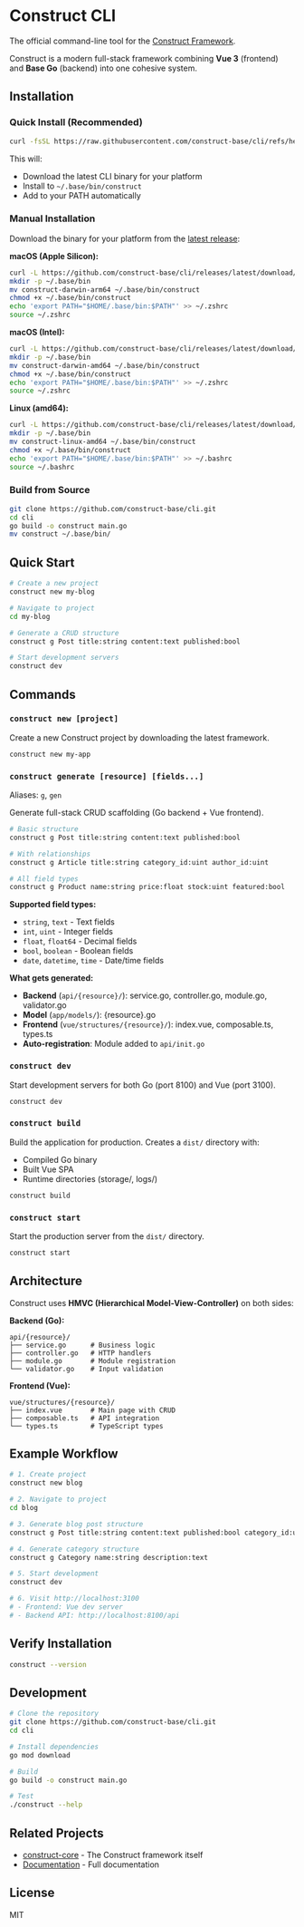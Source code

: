 # Construct CLI

The official command-line tool for the [Construct Framework](https://github.com/construct-base/core).

Construct is a modern full-stack framework combining **Vue 3** (frontend) and **Base Go** (backend) into one cohesive system.

## Installation

### Quick Install (Recommended)

```bash
curl -fsSL https://raw.githubusercontent.com/construct-base/cli/refs/heads/main/install.sh | bash
```

This will:
- Download the latest CLI binary for your platform
- Install to `~/.base/bin/construct`
- Add to your PATH automatically

### Manual Installation

Download the binary for your platform from the [latest release](https://github.com/construct-base/cli/releases/latest):

**macOS (Apple Silicon):**
```bash
curl -L https://github.com/construct-base/cli/releases/latest/download/construct-darwin-arm64.tar.gz | tar xz
mkdir -p ~/.base/bin
mv construct-darwin-arm64 ~/.base/bin/construct
chmod +x ~/.base/bin/construct
echo 'export PATH="$HOME/.base/bin:$PATH"' >> ~/.zshrc
source ~/.zshrc
```

**macOS (Intel):**
```bash
curl -L https://github.com/construct-base/cli/releases/latest/download/construct-darwin-amd64.tar.gz | tar xz
mkdir -p ~/.base/bin
mv construct-darwin-amd64 ~/.base/bin/construct
chmod +x ~/.base/bin/construct
echo 'export PATH="$HOME/.base/bin:$PATH"' >> ~/.zshrc
source ~/.zshrc
```

**Linux (amd64):**
```bash
curl -L https://github.com/construct-base/cli/releases/latest/download/construct-linux-amd64.tar.gz | tar xz
mkdir -p ~/.base/bin
mv construct-linux-amd64 ~/.base/bin/construct
chmod +x ~/.base/bin/construct
echo 'export PATH="$HOME/.base/bin:$PATH"' >> ~/.bashrc
source ~/.bashrc
```

### Build from Source

```bash
git clone https://github.com/construct-base/cli.git
cd cli
go build -o construct main.go
mv construct ~/.base/bin/
```

## Quick Start

```bash
# Create a new project
construct new my-blog

# Navigate to project
cd my-blog

# Generate a CRUD structure
construct g Post title:string content:text published:bool

# Start development servers
construct dev
```

## Commands

### `construct new [project]`
Create a new Construct project by downloading the latest framework.

```bash
construct new my-app
```

### `construct generate [resource] [fields...]`
Aliases: `g`, `gen`

Generate full-stack CRUD scaffolding (Go backend + Vue frontend).

```bash
# Basic structure
construct g Post title:string content:text published:bool

# With relationships
construct g Article title:string category_id:uint author_id:uint

# All field types
construct g Product name:string price:float stock:uint featured:bool
```

**Supported field types:**
- `string`, `text` - Text fields
- `int`, `uint` - Integer fields
- `float`, `float64` - Decimal fields
- `bool`, `boolean` - Boolean fields
- `date`, `datetime`, `time` - Date/time fields

**What gets generated:**
- **Backend** (`api/{resource}/`): service.go, controller.go, module.go, validator.go
- **Model** (`app/models/`): {resource}.go
- **Frontend** (`vue/structures/{resource}/`): index.vue, composable.ts, types.ts
- **Auto-registration**: Module added to `api/init.go`

### `construct dev`
Start development servers for both Go (port 8100) and Vue (port 3100).

```bash
construct dev
```

### `construct build`
Build the application for production. Creates a `dist/` directory with:
- Compiled Go binary
- Built Vue SPA
- Runtime directories (storage/, logs/)

```bash
construct build
```

### `construct start`
Start the production server from the `dist/` directory.

```bash
construct start
```

## Architecture

Construct uses **HMVC (Hierarchical Model-View-Controller)** on both sides:

**Backend (Go):**
```
api/{resource}/
├── service.go      # Business logic
├── controller.go   # HTTP handlers
├── module.go       # Module registration
└── validator.go    # Input validation
```

**Frontend (Vue):**
```
vue/structures/{resource}/
├── index.vue       # Main page with CRUD
├── composable.ts   # API integration
└── types.ts        # TypeScript types
```

## Example Workflow

```bash
# 1. Create project
construct new blog

# 2. Navigate to project
cd blog

# 3. Generate blog post structure
construct g Post title:string content:text published:bool category_id:uint

# 4. Generate category structure
construct g Category name:string description:text

# 5. Start development
construct dev

# 6. Visit http://localhost:3100
# - Frontend: Vue dev server
# - Backend API: http://localhost:8100/api
```

## Verify Installation

```bash
construct --version
```

## Development

```bash
# Clone the repository
git clone https://github.com/construct-base/cli.git
cd cli

# Install dependencies
go mod download

# Build
go build -o construct main.go

# Test
./construct --help
```

## Related Projects

- [construct-core](https://github.com/construct-base/core) - The Construct framework itself
- [Documentation](https://github.com/construct-base/cli) - Full documentation

## License

MIT